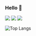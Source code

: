 ### Hello 👋

<img src="https://img.shields.io/badge/css-1572B6?style=for-the-badge&logo=css3&logoColor=white"> 

<img src="https://img.shields.io/badge/html5-E34F26?style=for-the-badge&logo=html5&logoColor=white"> 

<img src="https://img.shields.io/badge/JavaScript-F7DF1E?style=for-the-badge&logo=JavaScript&logoColor=yellow"> 

![Top Langs](https://github-readme-stats.vercel.app/api/top-langs/?username=byunjiin&layout=compact&theme=compact)
